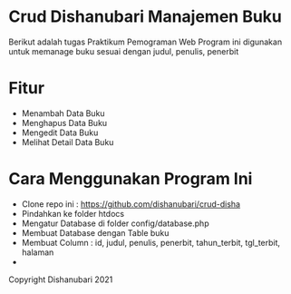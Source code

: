 # Crud Dishanubari Manajemen Buku

Berikut adalah tugas Praktikum Pemograman Web
Program ini digunakan untuk memanage buku sesuai dengan judul, penulis, penerbit

# Fitur

- Menambah Data Buku
- Menghapus Data Buku
- Mengedit Data Buku
- Melihat Detail Data Buku

# Cara Menggunakan Program Ini

- Clone repo ini : https://github.com/dishanubari/crud-disha
- Pindahkan ke folder htdocs
- Mengatur Database di folder config/database.php
- Membuat Database dengan Table buku
- Membuat Column : id, judul, penulis, penerbit, tahun_terbit, tgl_terbit, halaman
-

Copyright Dishanubari 2021
